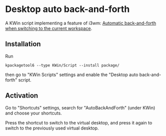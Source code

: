 # Desktop auto back-and-forth

A KWin script implementing a feature of i3wm: [Automatic back-and-forth when switching to the current workspace](https://i3wm.org/docs/userguide.html#workspace_auto_back_and_forth).

## Installation

Run

```
kpackagetool6 --type KWin/Script --install package/
```

then go to "KWin Scripts" settings and enable the "Desktop auto back-and-forth" script.

## Activation

Go to "Shortcuts" settings, search for "AutoBackAndForth" (under KWin) and choose your shortcuts.

Press the shortcut to switch to the virtual desktop, and press it again to switch to the previously used virtual desktop.
